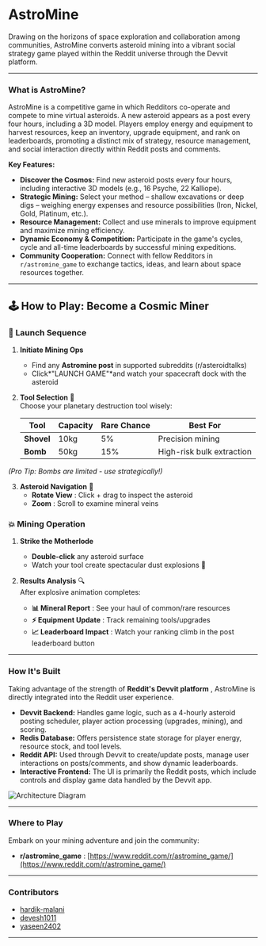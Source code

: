 # AstroMine

Drawing on the horizons of space exploration and collaboration among communities, AstroMine converts asteroid mining into a vibrant social strategy game played within the Reddit universe through the Devvit platform.

---

### What is AstroMine?

AstroMine is a competitive game in which Redditors co-operate and compete to mine virtual asteroids. A new asteroid appears as a post every four hours, including a 3D model. Players employ energy and equipment to harvest resources, keep an inventory, upgrade equipment, and rank on leaderboards, promoting a distinct mix of strategy, resource management, and social interaction directly within Reddit posts and comments.

 **Key Features:** 

* **Discover the Cosmos:** Find new asteroid posts every four hours, including interactive 3D models (e.g., 16 Psyche, 22 Kalliope).
* **Strategic Mining:** Select your method – shallow excavations or deep digs – weighing energy expenses and resource possibilities (Iron, Nickel, Gold, Platinum, etc.).
* **Resource Management:** Collect and use minerals to improve equipment and maximize mining efficiency.
* **Dynamic Economy & Competition:** Participate in the game's cycles, cycle and all-time leaderboards by successful mining expeditions.
* **Community Cooperation:** Connect with fellow Redditors in `r/astromine_game` to exchange tactics, ideas, and learn about space resources together.

---

## 🕹️ How to Play: Become a Cosmic Miner

### 🚀 Launch Sequence

1. **Initiate Mining Ops** 
   - Find any **Astromine post** in supported subreddits (r/asteroidtalks)
   - Click*"LAUNCH GAME"*and watch your spacecraft dock with the asteroid

2. **Tool Selection** 🔧  
   Choose your planetary destruction tool wisely:  

   | Tool       | Capacity | Rare Chance | Best For                 | 
   |------------|----------|-------------|--------------------------|
   | **Shovel** | 10kg     | 5%          | Precision mining         |
   | **Bomb** | 50kg     | 15%         | High-risk bulk extraction|

*(Pro Tip: Bombs are limited - use strategically!)*

3. **Asteroid Navigation** 🌌  
   - **Rotate View** : Click + drag to inspect the asteroid
   - **Zoom** : Scroll to examine mineral veins

### 💥 Mining Operation

1. **Strike the Motherlode** 
   - **Double-click** any asteroid surface
   - Watch your tool create spectacular dust explosions 💫

2. **Results Analysis** 🔍  
   After explosive animation completes:  
   - **📊 Mineral Report** : See your haul of common/rare resources  
   - **⚡ Equipment Update** : Track remaining tools/upgrades  
   - **📈 Leaderboard Impact** : Watch your ranking climb in the post leaderboard button 

---

### How It's Built

Taking advantage of the strength of **Reddit's Devvit platform** , AstroMine is directly integrated into the Reddit user experience.

* **Devvit Backend:** Handles game logic, such as a 4-hourly asteroid posting scheduler, player action processing (upgrades, mining), and scoring.
* **Redis Database:** Offers persistence state storage for player energy, resource stock, and tool levels.
* **Reddit API:** Used through Devvit to create/update posts, manage user interactions on posts/comments, and show dynamic leaderboards.
* **Interactive Frontend:** The UI is primarily the Reddit posts, which include controls and display game data handled by the Devvit app.

![Architecture Diagram](https://res.cloudinary.com/dbm856uys/image/upload/v1743181451/grokw4wucq4vrlqw09bo.png)

---

### Where to Play

Embark on your mining adventure and join the community:

* **r/astromine_game** : [https://www.reddit.com/r/astromine_game/](https://www.reddit.com/r/astromine_game/)

---

### Contributors

*   [hardik-malani](https://github.com/hardik-malani)
*   [devesh1011](https://github.com/devesh1011)
*   [yaseen2402](https://github.com/yaseen2402)

---
